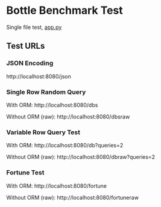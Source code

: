 # Bottle Benchmark Test

Single file test, [app.py](app.py)


## Test URLs
### JSON Encoding 

http://localhost:8080/json

### Single Row Random Query

With ORM:
    http://localhost:8080/dbs

Without ORM (raw):
    http://localhost:8080/dbsraw

### Variable Row Query Test 

With ORM:
    http://localhost:8080/db?queries=2

Without ORM (raw):
    http://localhost:8080/dbraw?queries=2

### Fortune Test

With ORM:
    http://localhost:8080/fortune

Without ORM (raw):
    http://localhost:8080/fortuneraw

